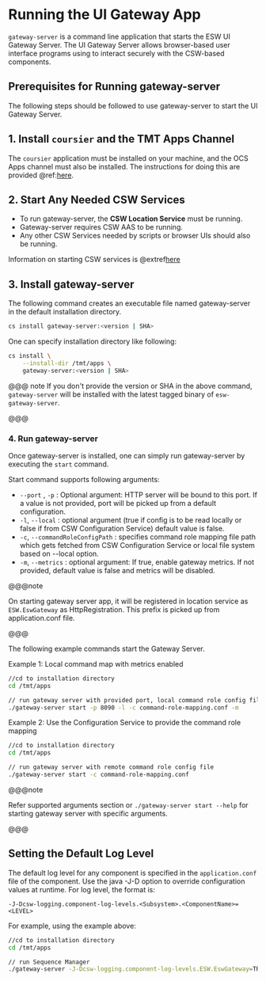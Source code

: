 # Running the UI Gateway App

`gateway-server` is a command line application that starts the ESW UI Gateway Server. The UI Gateway Server
allows browser-based user interface programs using to interact securely with the CSW-based components.

## Prerequisites for Running gateway-server

The following steps should be followed to use gateway-server to start the UI Gateway Server.

## 1. Install `coursier` and the TMT Apps Channel

The `coursier` application must be installed on your machine, and the OCS Apps channel must also be installed.
The instructions for doing this are provided @ref:[here](../technical/apps/getting-apps.md).

## 2. Start Any Needed CSW Services

* To run gateway-server, the **CSW Location Service** must be running.
* Gateway-server requires CSW AAS to be running.
* Any other CSW Services needed by scripts or browser UIs should also be running.

Information on starting CSW services is @extref[here](csw:commons/apps)

## 3. Install gateway-server

The following command creates an executable file named gateway-server in the default installation directory.

```bash
cs install gateway-server:<version | SHA>
```

One can specify installation directory like following:

```bash
cs install \
    --install-dir /tmt/apps \
    gateway-server:<version | SHA>
```

@@@ note
If you don't provide the version or SHA in the above command, `gateway-server` will be installed with the latest tagged binary of `esw-gateway-server`.

@@@

### 4. Run gateway-server

Once gateway-server is installed, one can simply run gateway-server by executing the `start` command.

Start command supports following arguments:

 * `--port` , `-p` : Optional argument: HTTP server will be bound to this port. If a value is not provided, port will be picked up from a default configuration.
 * `-l`, `--local` : optional argument (true if config is to be read locally or false if from CSW Configuration Service) default value is false.
 * `-c`, `--commandRoleConfigPath` : specifies command role mapping file path which gets fetched from CSW Configuration Service or local file system based on --local option.
 * `-m`, `--metrics` : optional argument: If true, enable gateway metrics. If not provided, default value is false and metrics will be disabled.

@@@note

On starting gateway server app, it will be registered in location service as `ESW.EswGateway` as HttpRegistration. This prefix is picked up
from application.conf file.

@@@

The following example commands start the Gateway Server.

Example 1: Local command map with metrics enabled
```bash
//cd to installation directory
cd /tmt/apps

// run gateway server with provided port, local command role config file and with metrics enabled
./gateway-server start -p 8090 -l -c command-role-mapping.conf -m
```

Example 2: Use the Configuration Service to provide the command role mapping
```bash
//cd to installation directory
cd /tmt/apps

// run gateway server with remote command role config file
./gateway-server start -c command-role-mapping.conf
```

@@@note

Refer supported arguments section or `./gateway-server start --help` for starting gateway server with specific arguments.

@@@

## Setting the Default Log Level

The default log level for any component is specified in the `application.conf` file of the component.
Use the java -J-D option to override configuration values at runtime.  For log level, the format is:

```
-J-Dcsw-logging.component-log-levels.<Subsystem>.<ComponentName>=<LEVEL>
```

For example, using the example above:

```bash
//cd to installation directory
cd /tmt/apps

// run Sequence Manager
./gateway-server -J-Dcsw-logging.component-log-levels.ESW.EswGateway=TRACE start -p 8090 -l -c command-role-mapping.conf
```
